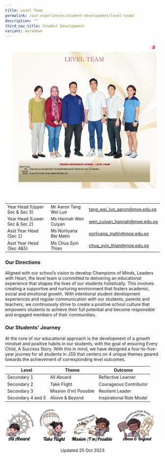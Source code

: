 ```yaml
---
title: Level Team
permalink: /our-experiences/student-development/level-team/
description: ""
third_nav_title: Student Development
variant: markdown
---
```

![Level Team 2023](/images/staff14.jpg)

|  |  |  |
| -------- | -------- | -------- |
|Year Head (Upper Sec &amp; Sec 3)   | Mr Aaron Tang Wei Lun    |[tang_wei_lun_aaron@moe.edu.sg](tang_wei_lun_aaron@moe.edu.sg)  |
| Year Head (Lower Sec &amp; Sec 2)   | Ms Hannah Wen Cuiyan   |[wen_cuiyan_hannah@moe.edu.sg](wen_cuiyan_hannah@moe.edu.sg)     |
| Asst Year Head (Sec 1)    | Ms Norliyana Bte Matin   | [norliyana_matin@moe.edu.sg](norliyana_matin@moe.edu.sg)    |
| Asst Year Head (Sec 4&amp;5)  |Ms Chua Syin Thian   | [chua_syin_thian@moe.edu.sg](chua_syin_thian@moe.edu.sg)   |



### Our Directions

Aligned with our school’s vision to develop Champions of Minds, Leaders with Heart, the level team is committed to delivering an educational experience that shapes the lives of our students holistically. This involves creating a supportive and nurturing environment that fosters academic, social and emotional growth. With intentional student development experiences and regular communication with our students, parents and teachers, we continuously strive to create a positive school culture that empowers students to achieve their full potential and become responsible and engaged members of their communities.

### Our Students’ Journey

At the core of our educational approach is the development of a growth mindset and positive habits in our students, with the goal of ensuring Every Child, A Success Story. With this in mind, we have designed a four-to-five-year journey for all students in JSS that centers on 4 unique themes geared towards the achievement of corresponding level outcomes.



| Level | Theme | Outcome |
| -------- | -------- | -------- |
| Secondary 1    | All Aboard     | Reflective Learner  |
| Secondary 2    | Take Flight    | Courageous Contributor    |
| Secondary 3   | Mission (I’m) Possible   | Resilient Leader   |
| Secondary 4 and 5    | Above &amp; Beyond  | Inspirational Role Model   |

![](/images/level%20team%201.png)

<center> Updated 25 Oct 2023 </center>
